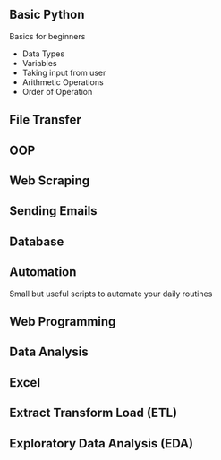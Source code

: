 
## Basic Python
Basics for beginners
* Data Types
* Variables
* Taking input from user
* Arithmetic Operations
* Order of Operation
## File Transfer
## OOP 
## Web Scraping
## Sending Emails
## Database
## Automation
Small but useful scripts to automate your daily routines
## Web Programming
## Data Analysis
## Excel
## Extract Transform Load (ETL)
## Exploratory Data Analysis (EDA)
